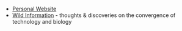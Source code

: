 * <a href="https://clairelevans.com/">Personal Website</a>
* <a href="https://clairelevans.substack.com/">Wild Information</a> - thoughts & discoveries on the convergence of technology and biology
